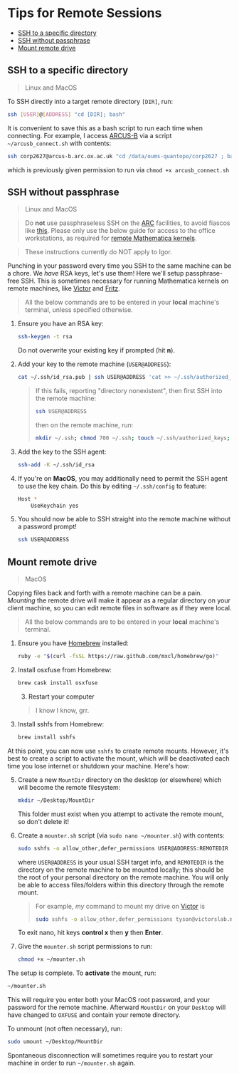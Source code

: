 Tips for Remote Sessions
========================

* [SSH to a specific directory](#ssh-to-a-specific-directory)
* [SSH without passphrase](#ssh-without-passphrase)
* [Mount remote drive](#mount-remote-drive)

## SSH to a specific directory
> Linux and MacOS

To SSH directly into a target remote directory `[DIR]`, run:
```bash
ssh [USER]@[ADDRESS] "cd [DIR]; bash"
```
It is convenient to save this as a bash script to run each time when connecting. For example, I access [ARCUS-B](arcusB.md) via a script `~/arcusb_connect.sh` with contents:
```bash
ssh corp2627@arcus-b.arc.ox.ac.uk "cd /data/oums-quantopo/corp2627 ; bash"
```
which is previously given permission to run via `chmod +x arcusb_connect.sh`

## SSH without passphrase
> Linux and MacOS

> Do **not** use passphraseless SSH on the [ARC](arc.md) facilities, to avoid fiascos like [this](https://www.theregister.com/2020/05/13/uk_archer_supercomputer_cyberattack/). Please only use the below guide for access to the office workstations, as required for [remote Mathematica kernels](remotemmakernel.md).

> These instructions currently do NOT apply to Igor.

Punching in your password every time you SSH to the same machine can be a chore. We *have* RSA keys, let's use them! Here we'll setup passphrase-free SSH. This is sometimes necessary for running Mathematica kernels on remote machines, like [Victor](victor.md) and [Fritz](fritz).

> All the below commands are to be entered in your **local** machine's terminal, unless specified otherwise.

1. Ensure you have an RSA key:
    ```bash
    ssh-keygen -t rsa
    ```
    Do not overwrite your existing key if prompted (hit **n**).
 
2. Add your key to the remote machine (`USER@ADDRESS`):
    ```bash
    cat ~/.ssh/id_rsa.pub | ssh USER@ADDRESS 'cat >> ~/.ssh/authorized_keys'
    ```
    > If this fails, reporting "directory nonexistent", then first SSH into the remote machine:
    > ```bash
    > ssh USER@ADDRESS
    > ```
    > then on the remote machine, run:
    > ```bash
    > mkdir ~/.ssh; chmod 700 ~/.ssh; touch ~/.ssh/authorized_keys; chmod 600 ~/.ssh/authorized_keys
    > 
    > ```

3. Add the key to the SSH agent:
    ```bash
    ssh-add -K ~/.ssh/id_rsa
    ```

4. If you're on **MacOS**, you may additionally need to permit the SSH agent to use the key chain. Do this by editing `~/.ssh/config` to feature:
    ```bash
    Host *
        UseKeychain yes
    ```

5. You should now be able to SSH straight into the remote machine without a password prompt!
    ```bash
    ssh USER@ADDRESS
    ```


## Mount remote drive
> MacOS

Copying files back and forth with a remote machine can be a pain. *Mounting* the remote drive will make it appear as a regular directory on your client machine, so you can edit remote files in software as if they were local.

> All the below commands are to be entered in your **local** machine's terminal.

1. Ensure you have [Homebrew](https://brew.sh/) installed:
    ```bash
    ruby -e "$(curl -fsSL https://raw.github.com/mxcl/homebrew/go)"
    ```

2. Install osxfuse from Homebrew:
    ```bash
    brew cask install osxfuse
    ```

    3. Restart your computer
    > I know I know, grr.

4. Install sshfs from Homebrew:
    ```bash
    brew install sshfs
    ```

At this point, you can now use `sshfs` to create remote mounts. However, it's best to create a script to activate the mount, which will be deactivated each time you lose internet or shutdown your machine. Here's how:

5. Create a new `MountDir` directory on the desktop (or elsewhere) which will become the remote filesystem:
    ```bash
    mkdir ~/Desktop/MountDir
    ```
    This folder must exist when you attempt to activate the remote mount, so don't delete it!

6. Create a `mounter.sh` script (via `sudo nano ~/mounter.sh`) with contents:
    ```bash
    sudo sshfs -o allow_other,defer_permissions USER@ADDRESS:REMOTEDIR ~/Desktop/MountDir
    ```
    where `USER@ADDRESS` is your usual SSH target info, and `REMOTEDIR` is the directory on the remote machine to be mounted locally; this should be the root of your personal directory on the remote machine. You will only be able to access files/folders within this directory through the remote mount.
    > For example, *my* command to mount my drive on [Victor](victor.md) is
    > ```bash
    > sudo sshfs -o allow_other,defer_permissions tyson@victorslab.materials.ox.ac.uk:/home/tyson ~/Desktop/MountDir
    > ```
    To exit nano, hit keys **control x** then **y** then **Enter**.

7. Give the `mounter.sh` script permissions to run:
    ```bash
    chmod +x ~/mounter.sh
    ```

The setup is complete. To **activate** the mount, run:
```bash
~/mounter.sh
```
This will require you enter both your MacOS root password, and your password for the remote machine.
Afterward `MountDir` on your `Desktop` will have changed to `OXFUSE` and contain your remote directory. 

To unmount (not often necessary), run: 
```bash
sudo umount ~/Desktop/MountDir
```

Spontaneous disconnection will sometimes require you to restart your machine in order to run `~/mounter.sh` again.
